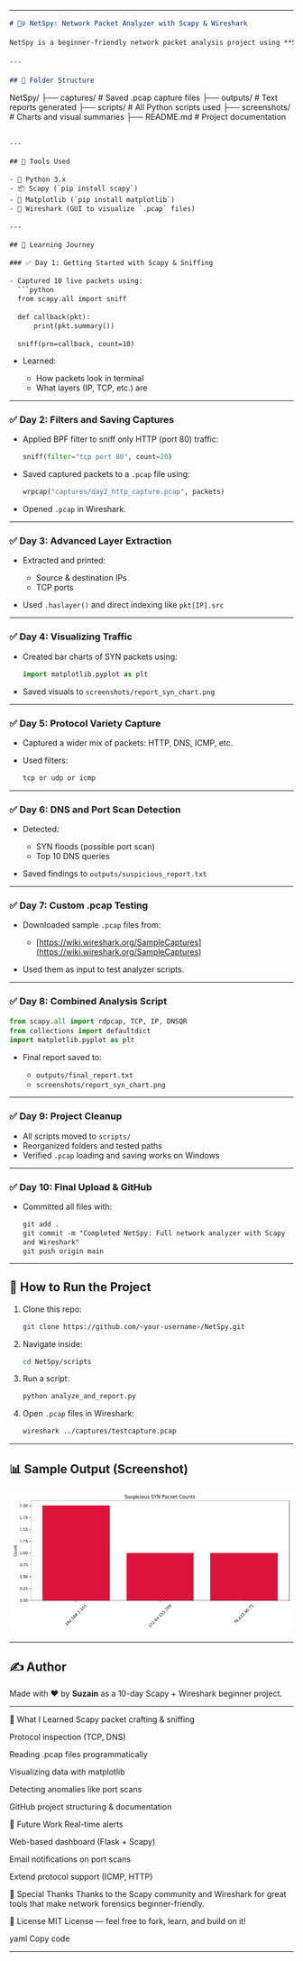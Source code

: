 
---

```markdown
# 🕵️‍♀️ NetSpy: Network Packet Analyzer with Scapy & Wireshark

NetSpy is a beginner-friendly network packet analysis project using **Scapy** and **Wireshark**. It captures live packets, filters specific types, visualizes suspicious behavior, and saves reports — all while helping you learn real-world network monitoring!

---

## 📁 Folder Structure

```

NetSpy/
├── captures/             # Saved .pcap capture files
├── outputs/              # Text reports generated
├── scripts/              # All Python scripts used
├── screenshots/          # Charts and visual summaries
├── README.md             # Project documentation

````

---

## 🧰 Tools Used

- 🐍 Python 3.x  
- 📦 Scapy (`pip install scapy`)
- 🧠 Matplotlib (`pip install matplotlib`)
- 🧪 Wireshark (GUI to visualize `.pcap` files)

---

## 📅 Learning Journey

### ✅ Day 1: Getting Started with Scapy & Sniffing

- Captured 10 live packets using:
  ```python
  from scapy.all import sniff

  def callback(pkt):
      print(pkt.summary())

  sniff(prn=callback, count=10)
````

* Learned:

  * How packets look in terminal
  * What layers (IP, TCP, etc.) are

---

### ✅ Day 2: Filters and Saving Captures

* Applied BPF filter to sniff only HTTP (port 80) traffic:

  ```python
  sniff(filter="tcp port 80", count=20)
  ```
* Saved captured packets to a `.pcap` file using:

  ```python
  wrpcap("captures/day2_http_capture.pcap", packets)
  ```
* Opened `.pcap` in Wireshark.

---

### ✅ Day 3: Advanced Layer Extraction

* Extracted and printed:

  * Source & destination IPs
  * TCP ports
* Used `.haslayer()` and direct indexing like `pkt[IP].src`

---

### ✅ Day 4: Visualizing Traffic

* Created bar charts of SYN packets using:

  ```python
  import matplotlib.pyplot as plt
  ```
* Saved visuals to `screenshots/report_syn_chart.png`

---

### ✅ Day 5: Protocol Variety Capture

* Captured a wider mix of packets: HTTP, DNS, ICMP, etc.
* Used filters:

  ```bash
  tcp or udp or icmp
  ```

---

### ✅ Day 6: DNS and Port Scan Detection

* Detected:

  * SYN floods (possible port scan)
  * Top 10 DNS queries
* Saved findings to `outputs/suspicious_report.txt`

---

### ✅ Day 7: Custom .pcap Testing

* Downloaded sample `.pcap` files from:

  * [https://wiki.wireshark.org/SampleCaptures](https://wiki.wireshark.org/SampleCaptures)
* Used them as input to test analyzer scripts.

---

### ✅ Day 8: Combined Analysis Script

```python
from scapy.all import rdpcap, TCP, IP, DNSQR
from collections import defaultdict
import matplotlib.pyplot as plt
```

* Final report saved to:

  * `outputs/final_report.txt`
  * `screenshots/report_syn_chart.png`

---

### ✅ Day 9: Project Cleanup

* All scripts moved to `scripts/`
* Reorganized folders and tested paths
* Verified `.pcap` loading and saving works on Windows

---

### ✅ Day 10: Final Upload & GitHub

* Committed all files with:

  ```
  git add .
  git commit -m "Completed NetSpy: Full network analyzer with Scapy and Wireshark"
  git push origin main
  ```

---

## 🚀 How to Run the Project

1. Clone this repo:

   ```bash
   git clone https://github.com/<your-username>/NetSpy.git
   ```

2. Navigate inside:

   ```bash
   cd NetSpy/scripts
   ```

3. Run a script:

   ```bash
   python analyze_and_report.py
   ```

4. Open `.pcap` files in Wireshark:

   ```bash
   wireshark ../captures/testcapture.pcap
   ```

---

## 📊 Sample Output (Screenshot)

![Chart Screenshot](screenshots/report_syn_chart.png)

---

## ✍️ Author

Made with ❤️ by **Suzain** as a 10-day Scapy + Wireshark beginner project.

---
🧠 What I Learned
Scapy packet crafting & sniffing

Protocol inspection (TCP, DNS)

Reading .pcap files programmatically

Visualizing data with matplotlib

Detecting anomalies like port scans

GitHub project structuring & documentation

📌 Future Work
Real-time alerts

Web-based dashboard (Flask + Scapy)

Email notifications on port scans

Extend protocol support (ICMP, HTTP)

🙌 Special Thanks
Thanks to the Scapy community and Wireshark for great tools that make network forensics beginner-friendly.


📜 License
MIT License — feel free to fork, learn, and build on it!

yaml
Copy code

---











```
